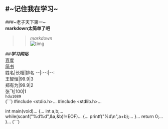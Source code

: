 #~记住我在学习~  
---  
###~老子天下第一~  
**markdown太简单了吧**  
>>*markdown*   
![timg](https://timgsa.baidu.com/timg?image&quality=80&size=b9999_10000&sec=1562310523202&di=e440ba0a9607e47b11ceb7055ed6adaa&imgtype=0&src=http%3A%2F%2Fpic19.nipic.com%2F20120211%2F7447807_175725670000_2.jpg"小猫")  
  
##***学习网站***  
[百度](http://baidu.com)  
[简书](http://jianshu.com)  
姓名|长相|排名 
--|:--:|--:  
王智恒|99.9|3  
郑有为|99.9|2  
张飞|100|1  
`hdu1089`   
(```)
#include <stdio.h>... 
#include <stdlib.h>...
  
int main(void)... 
{...
    int a,b;...  
    while(scanf("%d%d",&a,&b)!=EOF)... 
    {...
           printf("%d\n",a+b);... 
    }...
    return 0;... 
}...
(```)   